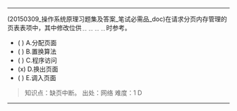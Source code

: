 ---
(20150309_操作系统原理习题集及答案_笔试必需品_doc)在请求分页内存管理的页表表项中，其中修改位供﹎﹎﹎﹎时参考。
- ( ) A.分配页面 
- ( ) B.置换算法 
- ( ) C.程序访问 
- (x) D.换出页面 
- ( ) E.调入页面

> 知识点：缺页中断。
> 出处：网络
> 难度：1
> D

---
